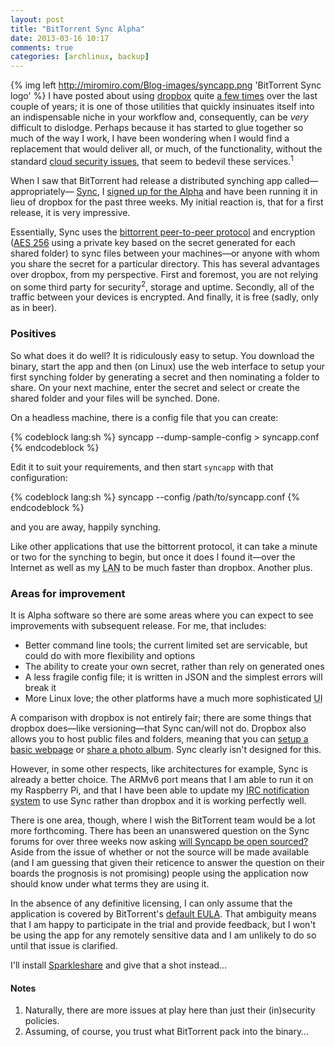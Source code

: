 ```yaml
---
layout: post
title: "BitTorrent Sync Alpha"
date: 2013-03-16 10:17
comments: true
categories: [archlinux, backup]
---
```

{% img left http://miromiro.com/Blog-images/syncapp.png 'BitTorrent Sync logo' %}
I have posted about using [dropbox](http://dropbox.com 'dropbox homepage') quite
[a few times](https://duckduckgo.com/?sites=jasonwryan.com&q=dropbox 'DDG search results')
over the last couple of years; it is one of those utilities that quickly insinuates itself
into an indispensable niche in your workflow and, consequently, can be *very* difficult to
dislodge. Perhaps because it has started to glue together so much of the way I work, I have 
been wondering when I would find a replacement that would deliver all, or much, of the 
functionality, without the standard 
[cloud security issues](http://arstechnica.com/security/2012/07/dropbox-confirms-it-got-hacked-will-offer-two-factor-authentication/ 'Ars post on the dropbox hack'),
that seem to bedevil these services.<sup>1</sup>

When I saw that BitTorrent had release a distributed synching app called—appropriately—
[Sync](http://blog.bittorrent.com/2013/01/24/test-bittorrent-sync-pre-alpha/ 'Blog post on sync release'),
I [signed up for the Alpha](http://labs.bittorrent.com/experiments/sync.html 'Invitation form') and
have been running it in lieu of dropbox for the past three weeks. My initial reaction is, 
that for a first release, it is very impressive.

Essentially, Sync uses the 
[bittorrent peer-to-peer protocol](https://en.wikipedia.org/wiki/Bittorent 'Wikipedia entry')
and encryption 
([AES 256](https://en.wikipedia.org/wiki/Aes_256 'Wikipedia entry on the standard')
using a private key based on the secret generated for each shared folder) 
to sync files between your machines—or anyone with whom you share the secret 
for a particular directory. This has several advantages over dropbox, from my perspective. 
First and foremost, you are not relying on some third party for security<sup>2</sup>, storage
and uptime. Secondly, all of the traffic between your devices is encrypted. And finally,
it is free (sadly, only as in beer).

### Positives
So what does it do well? It is ridiculously easy to setup. You download the binary, start 
the app and then (on Linux) use the web interface to setup your first synching folder by
generating a secret and then nominating a folder to share. On your next machine, enter the
secret and select or create the shared folder and your files will be synched. Done.

On a headless machine, there is a config file that you can create:

{% codeblock lang:sh %}
syncapp --dump-sample-config > syncapp.conf
{% endcodeblock %}

Edit it to suit your requirements, and then start `syncapp` with that configuration:

{% codeblock lang:sh %}
syncapp --config /path/to/syncapp.conf
{% endcodeblock %}

and you are away, happily synching.

Like other applications that use the bittorrent protocol, it can take a minute or
two for the synching to begin, but once it does I found it—over the Internet as well
as my <acronym title="Local Area Network">LAN</acronym> to be much faster than
dropbox. Another plus.

### Areas for improvement
It is Alpha software so there are some areas where you can expect to see improvements
with subsequent release. For me, that includes:

* Better command line tools; the current limited set are servicable, but could do
with more flexibility and options
* The ability to create your own secret, rather than rely on generated ones
* A less fragile config file; it is written in JSON and the simplest errors will 
break it
* More Linux love; the other platforms have a much more sophisticated <acronym title="User Interface">UI</acronym>

A comparison with dropbox is not entirely fair; there are some things that dropbox
does—like versioning—that Sync can/will not do. Dropbox also allows you to host
public files and folders, meaning that you can
[setup a basic webpage](http://jasonwryan.com/blog/2010/01/11/using-dropbox-to-share-dotfiles/ 'Post on using dropbox to host dotfiles')
or [share a photo album](https://www.dropbox.com/sh/t6ko1rbl9edy8p4/OkwVLtY5fO 'My Top 10 Albums').
Sync clearly isn't designed for this.

However, in some other respects, like architectures
for example, Sync is already a better choice. The ARMv6 port means that I am able 
to run it on my Raspberry Pi, and that I have been able to update my 
[IRC notification system](http://jasonwryan.com/blog/2011/11/07/irc-dzen/ 'Post on IRC highlights')
to use Sync rather than dropbox and it is working perfectly well.

There is one area, though, where I wish the BitTorrent team would be a lot more
forthcoming. There has been an unanswered question on the Sync forums for 
over three weeks now asking
[will Syncapp be open sourced?](http://forum.bittorrent.com/topic/8816-will-syncapp-be-open-source/ 'Syncapp Forums')
Aside from the issue of whether or not the source will be made available (and I am guessing
that given their reticence to answer the question on their boards the prognosis
is not promising) people using the application now should know under what terms
they are using it. 

In the absence of any definitive licensing, I can only assume that the application
is covered by BitTorrent's 
[default EULA](http://www.bittorrent.com/legal/eula 'Licensing agreement on BitTorrent site').
That ambiguity means that I am happy to participate in the
trial and provide feedback, but I won't be using the app for any remotely 
sensitive data and I am unlikely to do so until that issue is clarified.

I'll install [Sparkleshare](http://sparkleshare.org/ 'Sparkleshare site')
and give that a shot instead…

#### Notes
1. Naturally, there are more issues at play here than just their (in)security policies.
2. Assuming, of course, you trust what BitTorrent pack into the binary…
